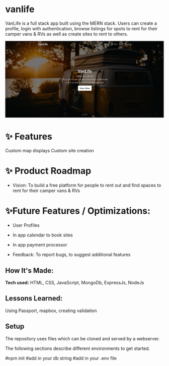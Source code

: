 # vanlife

VanLife is a full stack app built using the MERN stack. Users can create a profile, login with authentication, browse listings for spots to rent for their camper vans & RVs as well as create sites to rent to others.

![Animated overview](https://github.com/laurelayounis/vanlife/blob/2cfbb6ff4785568df33fdbf84be3927aa6e372e8/Screenshot%20(134).png)


# ✨ Features

Custom map displays
Custom site creation

# ✨ Product Roadmap 

* Vision:
  To build a free platform for people to rent out and find spaces to rent for their camper vans & RVs

# ✨Future Features / Optimizations:

* User Profiles

* In app calendar to book sites

* In app payment processor

* Feedback: To report bugs, to suggest additional features




## How It's Made:

**Tech used:** HTML, CSS, JavaScript, MongoDb, ExpressJs, NodeJs

 

## Lessons Learned:

Using Passport, mapbox, creating validation

## Setup

The repository uses files which can be cloned and served by a webserver.

The following sections describe different environments to get started.

#npm init
#add in your db string
#add in your .env file
